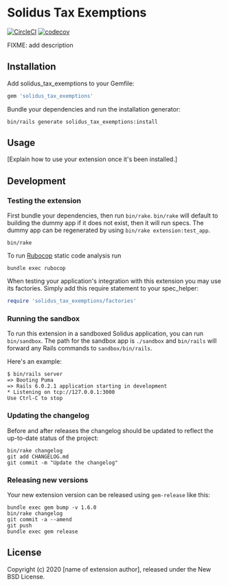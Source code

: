 # Solidus Tax Exemptions

[![CircleCI](https://circleci.com/gh/SuperGoodSoft/solidus_tax_exemptions.svg?style=shield)](https://circleci.com/gh/SuperGoodSoft/solidus_tax_exemptions)
[![codecov](https://codecov.io/gh/SuperGoodSoft/solidus_tax_exemptions/branch/master/graph/badge.svg)](https://codecov.io/gh/SuperGoodSoft/solidus_tax_exemptions)

FIXME: add description

## Installation

Add solidus_tax_exemptions to your Gemfile:

```ruby
gem 'solidus_tax_exemptions'
```

Bundle your dependencies and run the installation generator:

```shell
bin/rails generate solidus_tax_exemptions:install
```

## Usage

[Explain how to use your extension once it's been installed.]

## Development

### Testing the extension

First bundle your dependencies, then run `bin/rake`. `bin/rake` will default to building the dummy
app if it does not exist, then it will run specs. The dummy app can be regenerated by using
`bin/rake extension:test_app`.

```shell
bin/rake
```

To run [Rubocop](https://github.com/bbatsov/rubocop) static code analysis run

```shell
bundle exec rubocop
```

When testing your application's integration with this extension you may use its factories.
Simply add this require statement to your spec_helper:

```ruby
require 'solidus_tax_exemptions/factories'
```

### Running the sandbox

To run this extension in a sandboxed Solidus application, you can run `bin/sandbox`. The path for
the sandbox app is `./sandbox` and `bin/rails` will forward any Rails commands to
`sandbox/bin/rails`.

Here's an example:

```
$ bin/rails server
=> Booting Puma
=> Rails 6.0.2.1 application starting in development
* Listening on tcp://127.0.0.1:3000
Use Ctrl-C to stop
```

### Updating the changelog

Before and after releases the changelog should be updated to reflect the up-to-date status of
the project:

```shell
bin/rake changelog
git add CHANGELOG.md
git commit -m "Update the changelog"
```

### Releasing new versions

Your new extension version can be released using `gem-release` like this:

```shell
bundle exec gem bump -v 1.6.0
bin/rake changelog
git commit -a --amend
git push
bundle exec gem release
```

## License

Copyright (c) 2020 [name of extension author], released under the New BSD License.
